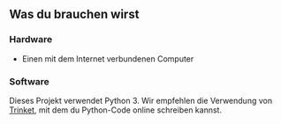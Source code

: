 ## Was du brauchen wirst

### Hardware

+ Einen mit dem Internet verbundenen Computer

### Software

Dieses Projekt verwendet Python 3. Wir empfehlen die Verwendung von [Trinket](https://trinket.io/), mit dem du Python-Code online schreiben kannst.
